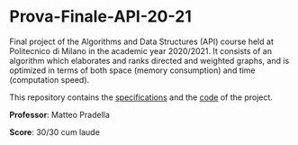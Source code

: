 # Prova-Finale-API-20-21
Final project of the Algorithms and Data Structures (API) course held at Politecnico di Milano in the academic year 2020/2021. It consists of an algorithm which elaborates and ranks directed and weighted graphs, and is optimized in terms of both space (memory consumption) and time (computation speed).

This repository contains the [specifications](https://github.com/FrancescaGrimaldi/Prova-Finale-API-20-21/blob/main/specifications.pdf) and the [code](https://github.com/FrancescaGrimaldi/Prova-Finale-API-20-21/blob/main/project.c) of the project.

**Professor**: Matteo Pradella

**Score**: 30/30 cum laude
